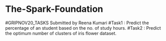 # The-Spark-Foundation
#GRIPNOV20_TASKS Submitted by Reena Kumari
#Task1 : Predict the percentage of an student based on the no. of study hours. 
#Task2 : Predict the optimum number of clusters of iris flower dataset.
